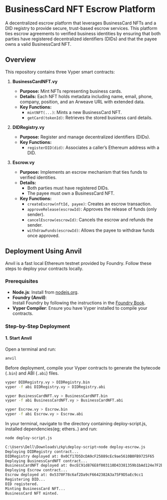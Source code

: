 # BusinessCard NFT Escrow Platform

A decentralized escrow platform that leverages BusinessCard NFTs and a DID registry to provide secure, trust-based escrow services. This platform ties escrow agreements to verified business identities by ensuring that both parties have registered decentralized identifiers (DIDs) and that the payee owns a valid BusinessCard NFT.

## Overview

This repository contains three Vyper smart contracts:

1. **BusinessCardNFT.vy**  
   - **Purpose:** Mint NFTs representing business cards.  
   - **Details:** Each NFT holds metadata including name, email, phone, company, position, and an Arweave URL with extended data.
   - **Key Functions:**
     - `mintNFT(...)`: Mints a new BusinessCard NFT.
     - `getCard(tokenId)`: Retrieves the stored business card details.

2. **DIDRegistry.vy**  
   - **Purpose:** Register and manage decentralized identifiers (DIDs).
   - **Key Functions:**
     - `registerDID(did)`: Associates a caller’s Ethereum address with a DID.

3. **Escrow.vy**  
   - **Purpose:** Implements an escrow mechanism that ties funds to verified identities.
   - **Details:**  
     - Both parties must have registered DIDs.
     - The payee must own a BusinessCard NFT.
   - **Key Functions:**
     - `createEscrow(nftId, payee)`: Creates an escrow transaction.
     - `approveRelease(escrowId)`: Approves the release of funds (only sender).
     - `cancelEscrow(escrowId)`: Cancels the escrow and refunds the sender.
     - `withdrawFunds(escrowId)`: Allows the payee to withdraw funds once approved.

## Deployment Using Anvil

Anvil is a fast local Ethereum testnet provided by Foundry. Follow these steps to deploy your contracts locally.

### Prerequisites

- **Node.js**: Install from [nodejs.org](https://nodejs.org).
- **Foundry (Anvil)**:  
  Install Foundry by following the instructions in the [Foundry Book](https://book.getfoundry.sh/getting-started/installation).
- **Vyper Compiler**: Ensure you have Vyper installed to compile your contracts.

### Step-by-Step Deployment

#### 1. Start Anvil

Open a terminal and run:
```bash
anvil
```
Before deployment, compile your Vyper contracts to generate the bytecode (`.bin`) and ABI (`.abi`) files.
```bash
vyper DIDRegistry.vy > DIDRegistry.bin
vyper -f abi DIDRegistry.vy > DIDRegistry.abi

vyper BusinessCardNFT.vy > BusinessCardNFT.bin
vyper -f abi BusinessCardNFT.vy > BusinessCardNFT.abi

vyper Escrow.vy > Escrow.bin
vyper -f abi Escrow.vy > Escrow.abi
```
In your terminal, navigate to the directory containing deploy-script.js, installed dependencies(eg; ethers..) and run:
```bash
node deploy-script.js
```

```bash
C:\Users\Dell\Downloads\zkp\deploy-script>node deploy-escrow.js
Deploying DIDRegistry contract...
DIDRegistry deployed at: 0x0Cf17D5DcDA9cF25889cEc9ae5610B0FB9725F65
Deploying BusinessCardNFT contract...
BusinessCardNFT deployed at: 0xcEC91d876E8f003110D43381359b1bAd124e7F2b
Deploying Escrow contract...
Escrow deployed at: 0x5370F78c6af2Da9cF6642382A3a75F9D5aEc9cc1
Registering DID...
DID registered.
Minting BusinessCard NFT...
BusinessCard NFT minted.
```


